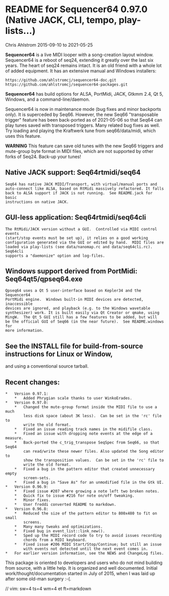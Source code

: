 # README for Sequencer64 0.97.0 (Native JACK, CLI, tempo, play-lists...)

Chris Ahlstrom
2015-09-10 to 2021-05-25

__Sequencer64__ is a live MIDI looper with a song-creation layout window.
Sequencer64 is a reboot of seq24, extending it greatly over the last six years.
The heart of seq24 remains intact.  It is an old friend with a whole lot of
added equipment.  It has an extensive manual and Windows installers:

    https://github.com/ahlstromcj/sequencer64-doc.git
    https://github.com/ahlstromcj/sequencer64-packages.git

__Sequencer64__ has build options for ALSA, PortMidi, JACK, Gtkmm 2.4, Qt 5,
Windows, and a command-line/daemon.

Sequencer64 is now in maintenance mode (bug fixes and minor backports only).
It is superceded by Seq66.  However, the new Seq66 "transposable trigger"
feature has been back-ported as of 2021-05-06 so that Seq64 can play tunes
saved with transposed triggers.  Many related bug fixes as well.
Try loading and playing the Kraftwerk tune from seq66/data/midi, which
uses this feature.

**WARNING** This feature can save old tunes with the new Seq66 triggers and
mute-group byte format in MIDI files, which are not supported by other forks
of Seq24.  Back-up your tunes!

## Native JACK support: Seq64rtmidi/seq64

    Seq64 has native JACK MIDI/Transport, with virtual/manual ports and
    auto-connect like ALSA, based on RtMidi massively refactored. It falls
    back to ALSA support if JACK is not running.  See README.jack for basic
    instructions on native JACK.

## GUI-less application: Seq64rtmidi/seq64cli

    The RtMidi/JACK version without a GUI.  Controlled via MIDI control events
    (start/stop events must be set up), it relies on a good working
    configuration generated via the GUI or edited by hand.  MIDI files are
    loaded via play-lists (see data/nanomap.rc and data/seq64cli.rc).  Seq64cli
    supports a "daemonize" option and log-files.

## Windows support derived from PortMidi: Seq64qt5/qpseq64.exe

    Qpseq64 uses a Qt 5 user-interface based on Kepler34 and the Sequencer64
    PortMidi engine.  Windows built-in MIDI devices are detected, inaccessible
    devices are ignored, and playback (e.g. to the Windows wavetable
    synthesizer) work. It is built easily via Qt Creator or qmake, using
    MingW.  The Qt 5 GUI still has a few features to be added, but will
    be the official GUI of Seq66 (in the near future).  See README.windows for
    more information.

## See the INSTALL file for build-from-source instructions for Linux or Window,
and using a conventional source tarball.

## Recent changes:

    *   Version 0.97.1:
        *   Added Phrygian scale thanks to user WinkoErades.
    *   Version 0.97.0:
        *   Changed the mute-group format inside the MIDI file to use a much
            less disk space (about 3K less).  Can be set in the 'rc' file to
            write the old format.
        *   Fixed an issue reading track names in the midifile class.
        *   Fixed an issue with dropping note events at the edge of a measure.
        *   Back-ported the c_trig_transpose SeqSpec from Seq66, so that Seq64
            can read/write these newer files. Also updated the Song editor to
            show the transposition values.  Can be set in the 'rc' file to
            write the old format.
        *   Fixed a bug in the pattern editor that created unnecessary empty
            screen-sets.
        *   Fixed a bug in "Save As" for an unmodified file in the Gtk UI.
    *   Version 0.96.9:
        *   Fixed issue #207 where growing a note left two broken notes.
        *   Quick fix to issue #216 for note on/off tweaking.
        *   Minor fixes.
        *   User freddi converted README to markdown.
    *   Version 0.96.8:
        *   Reduced the size of the pattern editor to 800x480 to fit on small
            screens.
        *   Many many tweaks and optimizations.
        *   Fixed bug in event_list::link_new().
        *   Sped up the MIDI record code to try to avoid issues recording
            chords from a MIDI keyboard.
        *   Fixed issue #206 MIDI Start/Stop/Continue; but still an issue
            with events not detected until the next event comes in.
    *   For earlier version information, see the NEWS and ChangeLog files.

This package is oriented to developers and users who do not mind building from
source, with a little help.  It is organized and well documented.
Initial work/thought/documentation started in July of 2015, when I was laid
up after some old-man surgery :-(.

// vim: sw=4 ts=4 wm=4 et ft=markdown
